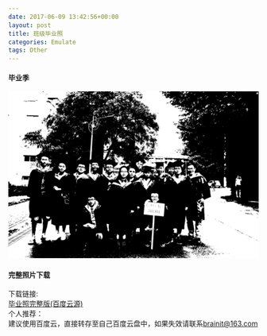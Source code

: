 ```yaml
---
date: 2017-06-09 13:42:56+00:00
layout: post
title: 班级毕业照
categories: Emulate
tags: Other
---
```


#### <span id="item1">毕业季</span>
![毕业季](https://github.com/Brainit/brainit.github.io/blob/master/media/photo/xinke201301.jpg?raw=true "毕业季，留下影子")

#### <span id="item1">完整照片下载</span>
下载链接: <br />
[毕业照完整版(百度云源)](http://pan.baidu.com/s/1kUEr7oF) <br />
个人推荐：<br />
建议使用百度云，直接转存至自己百度云盘中，如果失效请联系[brainit@163.com](mailto:brainit@163.com)

